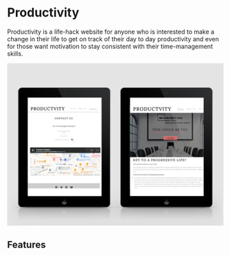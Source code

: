 # Productivity

Productivity is a life-hack website for anyone who is interested to make a change in their life to get on track of their day to day productivity and even for those want motivation to stay consistent with their time-management skills. 

![Responsive Mockup](assets/Readme-images/tablet.jpg)

## Features 